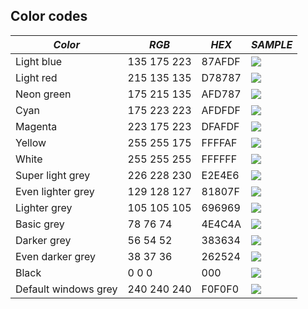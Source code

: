 ## Color codes

| *Color* | *RGB* | *HEX* | *SAMPLE* |
|---|---|---| ---|
| Light blue | 135 175 223 | 87AFDF | ![](https://cdn.rawgit.com/BastiTee/ubersettings/master/color-palette/87AFDF_aa5f6642.svg) |
| Light red | 215 135 135 | D78787 | ![](https://cdn.rawgit.com/BastiTee/ubersettings/master/color-palette/D78787_aa5f6642.svg) |
| Neon green | 175 215 135 | AFD787 | ![](https://cdn.rawgit.com/BastiTee/ubersettings/master/color-palette/AFD787_aa5f6642.svg) |
| Cyan | 175 223 223 | AFDFDF | ![](https://cdn.rawgit.com/BastiTee/ubersettings/master/color-palette/AFDFDF_aa5f6642.svg) |
| Magenta | 223 175 223 | DFAFDF | ![](https://cdn.rawgit.com/BastiTee/ubersettings/master/color-palette/DFAFDF_aa5f6642.svg) |
| Yellow | 255 255 175 | FFFFAF | ![](https://cdn.rawgit.com/BastiTee/ubersettings/master/color-palette/FFFFAF_aa5f6642.svg) |
| White | 255 255 255 | FFFFFF | ![](https://cdn.rawgit.com/BastiTee/ubersettings/master/color-palette/FFFFFF_aa5f6642.svg) |
| Super light grey | 226 228 230 | E2E4E6 | ![](https://cdn.rawgit.com/BastiTee/ubersettings/master/color-palette/E2E4E6_aa5f6642.svg) |
| Even lighter grey | 129 128 127 | 81807F | ![](https://cdn.rawgit.com/BastiTee/ubersettings/master/color-palette/81807F_aa5f6642.svg) |
| Lighter grey | 105 105 105 | 696969 | ![](https://cdn.rawgit.com/BastiTee/ubersettings/master/color-palette/696969_aa5f6642.svg) |
| Basic grey | 78 76 74 | 4E4C4A | ![](https://cdn.rawgit.com/BastiTee/ubersettings/master/color-palette/4E4C4A_aa5f6642.svg) |
| Darker grey | 56 54 52 | 383634 | ![](https://cdn.rawgit.com/BastiTee/ubersettings/master/color-palette/383634_aa5f6642.svg) |
| Even darker grey | 38 37 36 | 262524 | ![](https://cdn.rawgit.com/BastiTee/ubersettings/master/color-palette/262524_aa5f6642.svg) |
| Black | 0 0 0 | 000 | ![](https://cdn.rawgit.com/BastiTee/ubersettings/master/color-palette/000_aa5f6642.svg) |
| Default windows grey | 240 240 240 | F0F0F0 | ![](https://cdn.rawgit.com/BastiTee/ubersettings/master/color-palette/F0F0F0_aa5f6642.svg) |
